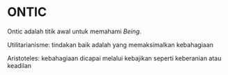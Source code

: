 # ONTIC
Ontic adalah titik awal untuk memahami _Being_.

Utilitarianisme: tindakan baik adalah yang memaksimalkan kebahagiaan

Aristoteles: kebahagiaan dicapai melalui kebajikan seperti keberanian atau keadilan
